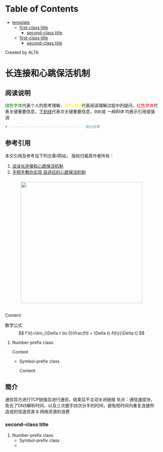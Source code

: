 
Table of Contents
=================

   * [template](#template)
      * [first-class title](#first-class-title)
         * [second-class title](#second-class-title)
      * [first-class title](#first-class-title-1)
         * [second-class title](#second-class-title-1)

Created by ALTA
# 长连接和心跳保活机制  
## 阅读说明  

<font color=#008000>绿色字体</font>代表个人的思考理解，<font color=Yellow>黄色字体</font>代表阅读理解过程中的疑问，<font color=Red>红色字体</font>代表关键重要信息，<u>下划线</u>代表次关键重要信息，`阴影`或 *一般斜体* 均表示引用或强调 

```python
# ---------------------------------- 输出结果
```

## 参考引用  

本文引用及参考自下列文章/网站， 版权归属原作者所有：

1. [谈谈长连接和心跳保活机制](https://www.jianshu.com/p/46196c96dc0b)
2. [手把手教你实现 自适应的心跳保活机制](<https://blog.csdn.net/carson_ho/article/details/79522975>)

### 

<div align="center"> <img src="https://blackholemedia.github.io/documents/statics/417bc315-4409-48c6-83e0-59e8d405429e.jpg" width="400px"> </div><br>

Content 

数学公式
$$
f'(t)=\lim_{\Delta t \to 0}\frac{f(t + \Delta t)-f(t)}{\Delta t}
$$

1. Number-prefix class  

   Content 

   - Symbol-prefix class 

     Content 

## 简介  

通信双方进行TCP链接后进行通信，结束后不主动关闭链接
优点：通信速度快，免去了DNS解析时间，以及三次握手四次分手的时间，避免短时间内重复连接所造成的信道资源 & 网络资源的浪费

### second-class title  

1. Number-prefix class  
   - Symbol-prefix class
   - 